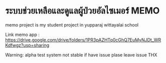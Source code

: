 # ระบบช่วยเหลือและดูแลผู้ป่วยอัลไซเมอร์ MEMO

memo project is my student project in yupparaj wittayalai school 

Link memo app : https://drive.google.com/drive/folders/1PR3pAZHTq0cGhQ7EuMyNJDt_WRKdfwgz?usp=sharing

Warning: alpha test system not stable if have issue plase leave issue THX


